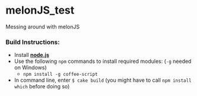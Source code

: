 melonJS_test
============

Messing around with melonJS

### Build Instructions:
- Install [**node.js**](http://nodejs.org/)
- Use the following `npm` commands to install required modules: (`-g` needed on Windows)
	* `npm install -g coffee-script`
- In command line, enter `$ cake build` (you might have to call `npm install which` before doing so)
